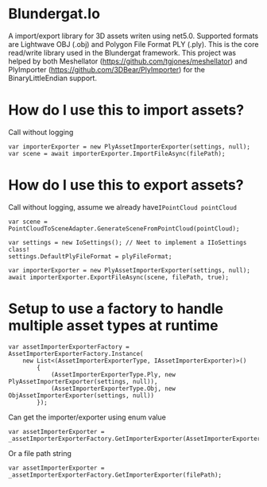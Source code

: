 # Blundergat.Io

A import/export library for 3D assets writen using net5.0. Supported formats are Lightwave OBJ (.obj) and Polygon File Format PLY (.ply). This is the core read/write library used in the Blundergat framework. This project was helped by both Meshellator (https://github.com/tgjones/meshellator) and PlyImporter (https://github.com/3DBear/PlyImporter) for the BinaryLittleEndian support. 

# How do I use this to import assets? 

Call without logging

    var importerExporter = new PlyAssetImporterExporter(settings, null);
    var scene = await importerExporter.ImportFileAsync(filePath);

# How do I use this to export assets? 

Call without logging, assume we already have`IPointCloud pointCloud`

    var scene = PointCloudToSceneAdapter.GenerateSceneFromPointCloud(pointCloud);

    var settings = new IoSettings(); // Neet to implement a IIoSettings class!
    settings.DefaultPlyFileFormat = plyFileFormat;

    var importerExporter = new PlyAssetImporterExporter(settings, null);
    await importerExporter.ExportFileAsync(scene, filePath, true);

# Setup to use a factory to handle multiple asset types at runtime 

    var assetImporterExporterFactory = AssetImporterExporterFactory.Instance(
        new List<(AssetImporterExporterType, IAssetImporterExporter)>()
            {
                (AssetImporterExporterType.Ply, new PlyAssetImporterExporter(settings, null)),
                (AssetImporterExporterType.Obj, new ObjAssetImporterExporter(settings, null))
            });

Can get the importer/exporter using enum value

    var assetImporterExporter = _assetImporterExporterFactory.GetImporterExporter(AssetImporterExporterType.Ply);

Or a file path string

    var assetImporterExporter = _assetImporterExporterFactory.GetImporterExporter(filePath);
